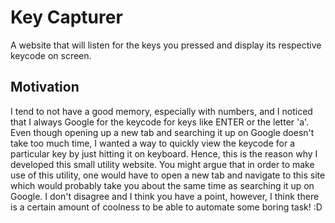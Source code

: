 # Key Capturer

A website that will listen for the keys you pressed and display its respective keycode on screen.

## Motivation

I tend to not have a good memory, especially with numbers, and I noticed that I always Google for the keycode for keys like ENTER or the letter 'a'. Even though opening up a new tab and searching it up on Google doesn't take too much time, I wanted a way to quickly view the keycode for a particular key by just hitting it on keyboard. Hence, this is the reason why I developed this small utility website. You might argue that in order to make use of this utility, one would have to open a new tab and navigate to this site which would probably take you about the same time as searching it up on Google. I don't disagree and I think you have a point, however, I think there is a certain amount of coolness to be able to automate some boring task! :D
